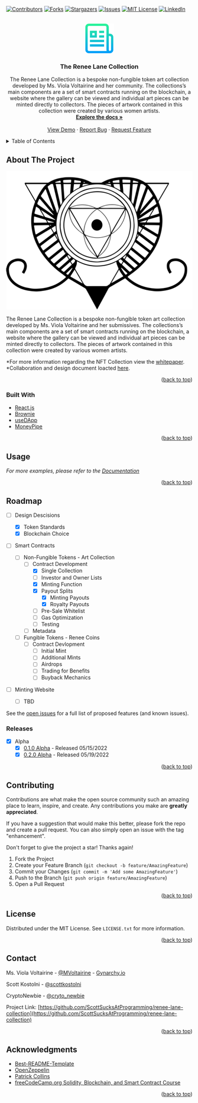 <div  id="top"></div>
<!--
*** Thanks for checking out the Best-README-Template. If you have a suggestion
*** that would make this better, please fork the repo and create a pull request
*** or simply open an issue with the tag "enhancement".
*** Don't forget to give the project a star!
*** Thanks again! Now go create something AMAZING! :D
-->

<!-- PROJECT SHIELDS -->
<!--
*** I'm using markdown "reference style" links for readability.
*** Reference links are enclosed in brackets [ ] instead of parentheses ( ).
*** See the bottom of this document for the declaration of the reference variables
*** for contributors-url, forks-url, etc. This is an optional, concise syntax you may use.
*** https://www.markdownguide.org/basic-syntax/#reference-style-links
-->

[![Contributors][contributors-shield]][contributors-url]
[![Forks][forks-shield]][forks-url]
[![Stargazers][stars-shield]][stars-url]
[![Issues][issues-shield]][issues-url]
[![MIT License][license-shield]][license-url]
[![LinkedIn][linkedin-shield]][linkedin-url]

<!-- PROJECT LOGO -->
<br />
<div  align="center">
    <a  href="https://github.com/ScottSucksAtProgramming/renee-lane-collection">
    <img  src="/images/logo.png"  alt="Logo"  width="80"  height="80">
    </a>

<h3  align="center">The Renee Lane Collection</h3>

<p  align="center">
    The Renee Lane Collection is a bespoke non-fungible token art collection developed by Ms. Viola Voltairine and her community. The collections’s main components are a set of smart contracts running on the blockchain, a website where the gallery can be viewed and individual art pieces can be minted directly to collectors. The pieces of artwork contained in this collection were created by various women artists.
    <br />
    <a  href="https://github.com/ScottSucksAtProgramming/renee-lane-collection/tree/main/documentation"><strong>Explore the docs »</strong></a>
    <br />
    <br />
    <a  href="https://github.com/ScottSucksAtProgramming/renee-lane-collection">View Demo</a>
    ·
    <a  href="https://github.com/ScottSucksAtProgramming/renee-lane-collection/issues">Report Bug</a>
    ·
    <a  href="https://github.com/ScottSucksAtProgramming/renee-lane-collection/issues">Request Feature</a>
</p>

</div>

<!-- TABLE OF CONTENTS -->
<details>
    <summary>Table of Contents</summary>
    <ol>
        <li>
            <a  href="#about-the-project">About The Project</a>
            <ul>
                <li><a  href="#built-with">Built With</a></li>
            </ul>
        </li>
        <li>
            <a  href="#getting-started">Getting Started</a>
            <ul>
                <li><a  href="#prerequisites">Prerequisites</a></li>
                <li><a  href="#installation">Installation</a></li>
            </ul>
        </li>
        <li><a  href="#usage">Usage</a></li>
        <li><a  href="#roadmap">Roadmap</a></li>
        <li><a  href="#contributing">Contributing</a></li>
        <li><a  href="#license">License</a></li>
        <li><a  href="#contact">Contact</a></li>
        <li><a  href="#acknowledgments">Acknowledgments</a></li>
    </ol>
</details>

<!-- ABOUT THE PROJECT -->

## About The Project

[![Cathexis House Screen Shot][product-screenshot]](https://gynarchy.io)

The Renee Lane Collection is a bespoke non-fungible token art collection developed by Ms. Viola Voltairine and her submissives. The collections’s main components are a set of smart contracts running on the blockchain, a website where the gallery can be viewed and individual art pieces can be minted directly to collectors. The pieces of artwork contained in this collection were created by various women artists.

*For more information regarding the NFT Collection view the [whitepaper](https://assets.website-files.com/621167ee0b0a4ac70dfcf374/6223c38bdea9db9bbb79398f_ReneeLaneNFTCollection.pdf).
*Collaboration and design document loacted [here](https://bit.ly/rl_collab).

<p  align="right">(<a  href="#top">back to top</a>)</p>

### Built With

- [React.js](https://reactjs.org/)
- [Brownie](https://eth-brownie.readthedocs.io/)
- [useDApp](https://usedapp.io/)
- [MoneyPipe](https://moneypipe.xyz)

<p  align="right">(<a  href="#top">back to top</a>)</p>

<!-- GETTING STARTED -->
<!-- Temporarily Removed
## Getting Started

This is an example of how you may give instructions on setting up your project locally.

To get a local copy up and running follow these simple example steps.

### Prerequisites

This is an example of how to list things you need to use the software and how to install them.

* npm
    ```sh
npm install npm@latest -g
    ```
-->

<!-- Temporarily Removed

### Installation

_Below is an example of how you can instruct your audience on installing and setting up your app. This template doesn't rely on any external dependencies or services._

1. Get a free API Key at [https://example.com](https://example.com)
2. Clone the repo
   ```sh
   git clone https://github.com/your_username_/Project-Name.git
   ```
3. Install NPM packages
   ```sh
   npm install
   ```
4. Enter your API in `config.js`
   ```js
   const API_KEY = 'ENTER YOUR API';
   ```

<p align="right">(<a href="#top">back to top</a>)</p>
-->

<!-- USAGE EXAMPLES -->

## Usage

_For more examples, please refer to the [Documentation](https://bit.ly/rl_collab)_

<p align="right">(<a href="#top">back to top</a>)</p>

<!-- ROADMAP -->

## Roadmap

- [ ] Design Descisions

  - [x] Token Standards
  - [x] Blockchain Choice

- [ ] Smart Contracts

  - [ ] Non-Fungible Tokens - Art Collection
    - [ ] Contract Development
      - [x] Single Collection
      - [ ] Investor and Owner Lists
      - [x] Minting Function
      - [x] Payout Splits
        - [x] Minting Payouts
        - [x] Royalty Payouts
      - [ ] Pre-Sale Whitelist
      - [ ] Gas Optimization
      - [ ] Testing
    - [ ] Metadata
  - [ ] Fungible Tokens - Renee Coins
    - [ ] Contract Devlopment
      - [ ] Initial Mint
      - [ ] Additional Mints
      - [ ] Airdrops
      - [ ] Trading for Benefits
      - [ ] Buyback Mechanics

- [ ] Minting Website
  - [ ] TBD

See the [open issues](https://github.com/ScottSucksAtProgramming/renee-lane-collection/issues) for a full list of proposed features (and known issues).

### Releases

- [x] Alpha
  - [x] [0.1.0 Alpha](https://github.com/ScottSucksAtProgramming/renee-lane-collection/releases/tag/v0.1.0-alpha) - Released 05/15/2022
  - [x] [0.2.0 Alpha](https://github.com/ScottSucksAtProgramming/renee-lane-collection/releases/tag/v0.2.0-alpha) - Released 05/19/2022

<p  align="right">(<a  href="#top">back to top</a>)</p>

<!-- CONTRIBUTING -->

## Contributing

Contributions are what make the open source community such an amazing place to learn, inspire, and create. Any contributions you make are **greatly appreciated**.

If you have a suggestion that would make this better, please fork the repo and create a pull request. You can also simply open an issue with the tag "enhancement".

Don't forget to give the project a star! Thanks again!

1. Fork the Project
2. Create your Feature Branch (`git checkout -b feature/AmazingFeature`)
3. Commit your Changes (`git commit -m 'Add some AmazingFeature'`)
4. Push to the Branch (`git push origin feature/AmazingFeature`)
5. Open a Pull Request

<p  align="right">(<a  href="#top">back to top</a>)</p>

<!-- LICENSE -->

## License

Distributed under the MIT License. See `LICENSE.txt` for more information.

<p  align="right">(<a  href="#top">back to top</a>)</p>

<!-- CONTACT -->

## Contact

Ms. Viola Voltairine - [@MVoltairine](https://twitter.com/@MVoltairine) - [Gynarchy.io](https://www.gynarchy.io/)

Scott Kostolni - [@scottkostolni](https://twitter.com/@scottkostolni)

CryptoNewbie - [@cryto_newbie](https://twitter.com/cryto_newbie)

Project Link: [https://github.com/ScottSucksAtProgramming/renee-lane-collection](https://github.com/ScottSucksAtProgramming/renee-lane-collection)

<p  align="right">(<a  href="#top">back to top</a>)</p>

<!-- ACKNOWLEDGMENTS -->

## Acknowledgments

- [Best-README-Template](https://github.com/othneildrew/Best-README-Template)
- [OpenZeppelin](https://openzeppelin.com/)
- [Patrick Collins](https://github.com/PatrickAlphaC)
- [freeCodeCamp.org Solidity, Blockchain, and Smart Contract Course](https://www.youtube.com/watch?v=M576WGiDBdQ)

<p  align="right">(<a  href="#top">back to top</a>)</p>

<!-- MARKDOWN LINKS & IMAGES -->

<!-- https://www.markdownguide.org/basic-syntax/#reference-style-links -->

[contributors-shield]: https://img.shields.io/github/contributors/ScottSucksAtProgramming/renee-lane-collection.svg?style=for-the-badge
[contributors-url]: https://github.com/ScottSucksAtProgramming/renee-lane-collection/graphs/contributors
[forks-shield]: https://img.shields.io/github/forks/ScottSucksAtProgramming/renee-lane-collection.svg?style=for-the-badge
[forks-url]: https://github.com/ScottSucksAtProgramming/renee-lane-collection/network/members
[stars-shield]: https://img.shields.io/github/stars/ScottSucksAtProgramming/renee-lane-collection.svg?style=for-the-badge
[stars-url]: https://github.com/ScottSucksAtProgramming/renee-lane-collection/stargazers
[issues-shield]: https://img.shields.io/github/issues/ScottSucksAtProgramming/renee-lane-collection.svg?style=for-the-badge
[issues-url]: https://github.com/ScottSucksAtProgramming/renee-lane-collection/issues
[license-shield]: https://img.shields.io/github/license/ScottSucksAtProgramming/renee-lane-collection.svg?style=for-the-badge
[license-url]: https://github.com/ScottSucksAtProgramming/renee-lane-collection/blob/master/LICENSE.txt
[linkedin-shield]: https://img.shields.io/badge/-LinkedIn-black.svg?style=for-the-badge&logo=linkedin&colorB=555
[linkedin-url]: https://linkedin.com/in/scottkostolni
[product-screenshot]: images/cathexis-house-logo.jpeg
